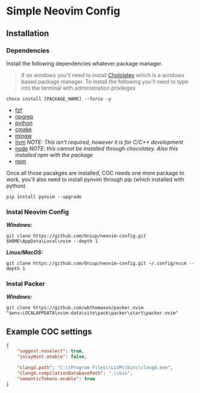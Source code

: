 # Simple Neovim Config

## Installation

### Dependencies

Install the following dependencies whatever package manager. 

> If on windows you'll need to install [Chololatey](https://chocolatey.org/) which 
> is a windows based package manager. To install the following you'll need to type
> into the terminal with administration privileges 

```
choco install [PACKAGE_NAME] --force -y
```

* [fzf](https://github.com/junegunn/fzf)
* [ripgrep](https://github.com/BurntSushi/ripgrep)
* [python]()
* [cmake]()
* [mingw]()
* [llvm]() *NOTE: This isn't required, however it is for C/C++ development*
* [node](https://nodejs.org/en) *NOTE: this cannot be installed through chocolatey. 
  Also this installed npm with the package*
* [npm](https://www.npmjs.com/)

Once all those pacakges are installed, COC needs one more package to work, you'll 
also need to install pynvim through pip (which installed with python)

```
pip install pynvim --upgrade
```

### Instal Neovim Config

***Windows:***

```
git clone https://github.com/Oniup/neovim-config.git $HOME\AppData\Local\nvim --depth 1
```

***Linux/MacOS:***

```
git clone https://github.com/Oniup/neovim-config.git ~/.config/nvim --depth 1
```

### Instal Packer

***Windows:***

```
git clone https://github.com/wbthomason/packer.nvim "$env:LOCALAPPDATA\nvim-data\site\pack\packer\start\packer.nvim"
```

## Example COC settings

```json
{
	"suggest.noselect": true,
	"inlayHint.enable": false,

	"clangd.path": "C:\\Program Files\\LLVM\\bin\\clangd.exe",
	"clangd.compilationDatabasePath": ".\\bin",
	"semanticTokens.enable": true
}
```

